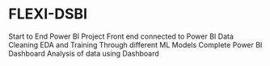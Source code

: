 # FLEXI-DSBI

Start to End Power BI Project
Front end connected to Power BI 
Data Cleaning
EDA and Training Through different ML Models
Complete Power BI Dashboard 
Analysis of data using Dashboard
